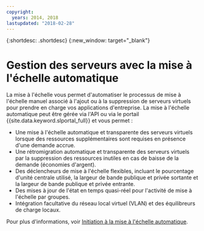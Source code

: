 ```yaml
---
copyright:
  years: 2014, 2018
lastupdated: "2018-02-28"
---
```


{:shortdesc: .shortdesc}
{:new_window: target="_blank"}

# Gestion des serveurs avec la mise à l'échelle automatique

La mise à l'échelle vous permet d'automatiser le processus de mise à l'échelle manuel associé à l'ajout ou à la suppression de serveurs virtuels pour prendre en charge vos applications d'entreprise. La mise à l'échelle automatique peut être gérée via l'API ou via le portail {{site.data.keyword.slportal_full}} et vous permet :

* Une mise à l'échelle automatique et transparente des serveurs virtuels lorsque des ressources supplémentaires sont requises en présence d'une demande accrue.
* Une rétromigration automatique et transparente des serveurs virtuels par la suppression des ressources inutiles en cas de baisse de la demande (économies d'argent).
* Des déclencheurs de mise à l'échelle flexibles, incluant le pourcentage d'unité centrale utilisé, la largeur de bande publique et privée sortante et la largeur de bande publique et privée entrante.
* Des mises à jour de l'état en temps quasi-réel pour l'activité de mise à l'échelle par groupes.
* Intégration facultative du réseau local virtuel (VLAN) et des équilibreurs de charge locaux.

Pour plus d'informations, voir [Initiation à la mise à l'échelle automatique](/docs/infrastructure/SLautoscale/index.html).
